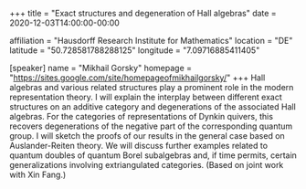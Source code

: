 +++
title = "Exact structures and degeneration of Hall algebras"
date = 2020-12-03T14:00:00-00:00

affiliation = "Hausdorff Research Institute for Mathematics"
location = "DE"
latitude = "50.728581788288125"
longitude = "7.09716885411405"

[speaker]
  name = "Mikhail Gorsky"
  homepage = "https://sites.google.com/site/homepageofmikhailgorsky/"
+++
Hall algebras and various related structures play a prominent role in the modern representation theory. I will explain the interplay between different exact structures on an additive category and degenerations of the associated Hall algebras. For the categories of representations of Dynkin quivers, this recovers degenerations of the negative part of the corresponding quantum group. I will sketch the proofs of our results in the general case based on Auslander-Reiten theory. We will discuss further examples related to quantum doubles of quantum Borel subalgebras and, if time permits, certain generalizations involving extriangulated categories. (Based on joint work with Xin Fang.)

